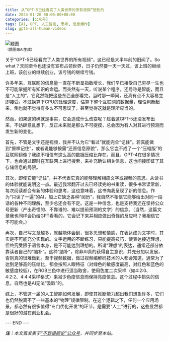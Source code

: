 ```yaml
---
title: 从“GPT-5已经看完了人类世界的所有视频”想到的
date: 2024-01-20 00:00:00+08:00
categories: [公众号]
tags: [AI, GPT, 人工智能, 思考, 信息爆炸]
slug: gpt5-all-human-videos
---
```


<div class="p-3 text-center">
  <img class="img-fluid" src="/uploads/2024/0120/01.png" alt="题图" style="max-width:640px">
  <div><small>（题图由AI生成）</small></div>
</div>

关于“GPT-5已经看完了人类世界的所有视频”，这已经是大半年前的旧闻了。So what？天网至今也还没有宣布占领世界，日子仍然要一天一天过，该上班的继续上班，该创业的继续创业，该亏钱的继续亏钱。

许多年来，互联网的信息量一直在不断呈指数增长，我们早已接受自己穷尽一生也不可能掌握所有知识的命运。而突然有一天，听说某个程序，还号称是智能，而且是“人工的”，它竟然能把这些东西全部看完，当时那一瞬间，还真有点不太容易立即接受。不过换算下CPU的处理速度，估算下整个互联网的数据量，理性判断起来，倒也就不觉得有多么不可思议了，甚至觉得这就是理所应当的。

然而，如果这的确就是事实，它会造成什么改变呢？趁着这GPT-5还没发布出来，不妨肆意乱想下，反正未来就是那么不可捉摸，总会因为有人对其进行预测而发生新的变化。

首先，不管是文字还是视频，我并不认为它“看过”就能完全“记住”。若真能做到“原样记住”，或者说能够按需“还原信息原貌”，那么它岂不成了一个“压缩版”的互联网镜像？我绝不相信有这么高的数据压缩比存在。而且，GPT-4在很多情况下，也会通过即时在互联网上进行搜索，来补充确认相关信息，这也间接印证了其存储信息的局限。

其次，即使它能“记住”，并不代表它真的能够理解相应文字或视频的意思。从读书的体验就能说明这一点。最近我常翻开过去已经读完的书重读，很多书常读常新，每次阅读都会有新的体验和思考，这也意味着，这书向我呈现了新的信息。作为“只读了一遍”的AI，加上它缺乏各种“阅历”，我自然不相信它能够给出对同一段话的各种不同理解，至少总还会有不足。这是一种信念，也是支持我还在坚持公众号更新（产出奇怪的、不靠谱的、难以提前预测的文字）的信念。（当然，这篇文章我也同样会扔给GPT看看的，它会记下来并相应做出奇怪的反应吗？我相信它不可能会。）

再次，自己写文章越多，就越能体会到，很多思想和情感，在表达成为文字时，其实是不可能充分实现的。文字运用的不断练习，只能提高技巧，使表达接近理想，但终究受限于语言本身，是不可能达到理想的。所谓“理想”的表达，通常还部分依靠读者自己的“脑补”。这种“脑补”，除非AI真的获得自主意识，并充分加以发展，否则真的很难做到。至于视频数据，做过视频编解码技术的人都会知道，通常为了达到足够高的压缩比，都会按照人眼特征（对绿色的敏感度最高，对红色和蓝色的敏感度较低），在RGB三色中进行适当取舍，使用色度二次采样（如4:2:0、4:2:2、4:4:4采样格式）来减少色度信息而保持亮度信息。这个过程中损失的信息，自然也是AI无法“汲取”的。

综上，不管这一届的人工智能如何发展，即使其推断能力超出我们想象许多，它们也仍然脱离不了一些基本的“物理”规律限制。在这个逻辑之下，任何一个应用场景，都必然有很多值得“专门优化开发”的环节，是需要“人工”进行的，这些显然都是很好的潜在创业机会。

<div class="p-5 text-center">--- END ---</div>

<i><b>注：</b>本文首发表于[“不靠谱颜论”公众号](https://mp.weixin.qq.com/s/fQ5m2rIofQaxIYs7Jdhr1w)，并同步至本站。</i>
